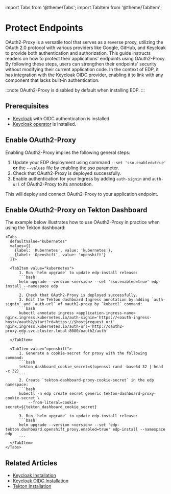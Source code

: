 import Tabs from '@theme/Tabs';
import TabItem from '@theme/TabItem';

# Protect Endpoints

OAuth2-Proxy is a versatile tool that serves as a reverse proxy, utilizing the OAuth 2.0 protocol with various providers like Google, GitHub, and Keycloak to provide both authentication and authorization.
This guide instructs readers on how to protect their applications' endpoints using OAuth2-Proxy.
By following these steps, users can strengthen their endpoints' security without modifying their current application code.
In the context of EDP, it has integration with the Keycloak OIDC provider, enabling it to link with any component that lacks built-in authentication.

  :::note
    OAuth2-Proxy is disabled by default when installing EDP.
  :::

## Prerequisites

* [Keycloak](advanced-installation/keycloak.md) with OIDC authentication is installed.
* [Keycloak operator](add-ons-overview.md) is installed.

## Enable OAuth2-Proxy

Enabling OAuth2-Proxy implies the following general steps:

1. Update your EDP deployment using command `--set 'sso.enabled=true'` **or** the `--values` file by enabling the sso parameter.
2. Check that OAuth2-Proxy is deployed successfully.
3. Enable authentication for your Ingress by adding `auth-signin` and `auth-url` of OAuth2-Proxy to its annotation.

This will deploy and connect OAuth2-Proxy to your application endpoint.

## Enable OAuth2-Proxy on Tekton Dashboard

The example below illustrates how to use OAuth2-Proxy in practice when using the Tekton dashboard:

    <Tabs
      defaultValue="kubernetes"
      values={[
        {label: 'Kubernetes', value: 'kubernetes'},
        {label: 'Openshift', value: 'openshift'}
      ]}>

      <TabItem value="kubernetes">
          1. Run `helm upgrade` to update edp-install release:
          ```bash
          helm upgrade --version <version> --set 'sso.enabled=true' edp-install --namespace edp
          ```
          2. Check that OAuth2-Proxy is deployed successfully.
          3. Edit the Tekton dashboard Ingress annotation by adding `auth-signin` and `auth-url` of oauth2-proxy by `kubectl` command:
          ```bash
          kubectl annotate ingress <application-ingress-name> nginx.ingress.kubernetes.io/auth-signin='https://<oauth-ingress-host>/oauth2/start?rd=https://$host$request_uri' nginx.ingress.kubernetes.io/auth-url='http://oauth2-proxy.edp.svc.cluster.local:8080/oauth2/auth'
          ```
      </TabItem>

      <TabItem value="openshift">
          1. Generate a cookie-secret for proxy with the following command:
          ```bash
          tekton_dashboard_cookie_secret=$(openssl rand -base64 32 | head -c 32)
          ```
          2. Create `tekton-dashboard-proxy-cookie-secret` in the edp namespace:
          ```bash
          kubectl -n edp create secret generic tekton-dashboard-proxy-cookie-secret \
              --from-literal=cookie-secret=${tekton_dashboard_cookie_secret}
          ```
          3. Run `helm upgrade` to update edp-install release:
          ```bash
          helm upgrade --version <version> --set 'edp-tekton.dashboard.openshift_proxy.enabled=true' edp-install --namespace edp
          ```
      </TabItem>
    </Tabs>


## Related Articles

* [Keycloak Installation](advanced-installation/keycloak.md)
* [Keycloak OIDC Installation](configure-keycloak-oidc-eks.md)
* [Tekton Installation](install-tekton.md)
